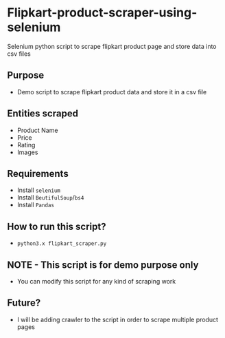 # Flipkart-product-scraper-using-selenium
Selenium python script to scrape flipkart product page and store data into csv files

## Purpose
- Demo script to scrape flipkart product data and store it in a csv file

## Entities scraped
- Product Name
- Price
- Rating
- Images

## Requirements
- Install ```selenium```
- Install ```BeutifulSoup```/```bs4```
- Install ```Pandas```

## How to run this script?
- ```python3.x flipkart_scraper.py```

## NOTE - This script is for demo purpose only

- You can modify this script for any kind of scraping work

## Future?
- I will be adding crawler to the script in order to scrape multiple product pages
